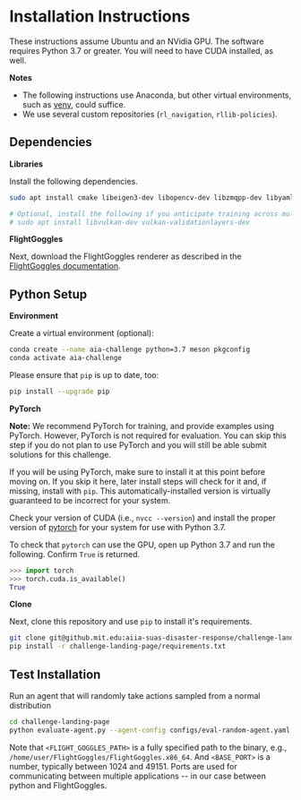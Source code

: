 # Installation Instructions 

These instructions assume Ubuntu and an NVidia GPU.
The software requires Python 3.7 or greater.
You will need to have CUDA installed, as well.

**Notes**

- The following instructions use Anaconda, but other virtual environments, such as [venv](https://docs.python.org/3/library/venv.html), could suffice. 
- We use several custom repositories (`rl_navigation`, `rllib-policies`).


## Dependencies

**Libraries**

Install the following dependencies.
```sh
sudo apt install cmake libeigen3-dev libopencv-dev libzmqpp-dev libyaml-cpp-dev

# Optional, install the following if you anticipate training across multiple GPUs 
# sudo apt install libvulkan-dev vulkan-validationlayers-dev 
```

**FlightGoggles**

Next, download the FlightGoggles renderer as described in the [FlightGoggles documentation](https://flightgoggles-documentation.scrollhelp.site/fg/FlightGoggles-Renderer.327286792.html).

## Python Setup

**Environment**

Create a virtual environment (optional):
```sh
conda create --name aia-challenge python=3.7 meson pkgconfig
conda activate aia-challenge
```

Please ensure that `pip` is up to date, too:
```sh
pip install --upgrade pip
```

**PyTorch**

**Note:** We recommend PyTorch for training, and provide examples using PyTorch.
However, PyTorch is not required for evaluation.
You can skip this step if you do not plan to use PyTorch and you will still be able submit solutions for this challenge.

If you will be using PyTorch, make sure to install it at this point before moving on.
If you skip it here, later install steps will check for it and, if missing, install with `pip`.
This automatically-installed version is virtually guaranteed to be incorrect for your system.

Check your version of CUDA (i.e., `nvcc --version`) and install the proper version of [pytorch](https://pytorch.org/get-started/locally/) for your system for use with Python 3.7.

To check that `pytorch` can use the GPU, open up Python 3.7 and run the following. Confirm `True` is returned.
```py
>>> import torch
>>> torch.cuda.is_available()
True
```

**Clone**

Next, clone this repository and use `pip` to install it's requirements.
```sh
git clone git@github.mit.edu:aiia-suas-disaster-response/challenge-landing-page.git
pip install -r challenge-landing-page/requirements.txt
```

## Test Installation

Run an agent that will randomly take actions sampled from a normal distribution 

```sh
cd challenge-landing-page
python evaluate-agent.py --agent-config configs/eval-random-agent.yaml --episodes 1 --flight-goggles-path <FLIGHT_GOGGLES_PATH> --base-port <BASE_PORT>
```

Note that `<FLIGHT_GOGGLES_PATH>` is a fully specified path to the binary, e.g., `/home/user/FlightGoggles/FlightGoggles.x86_64`.
And `<BASE_PORT>` is a number, typically between 1024 and 49151.
Ports are used for communicating between multiple applications -- in our case between python and FlightGoggles.
